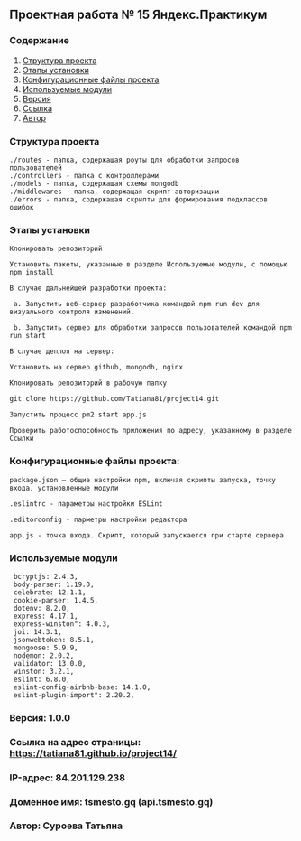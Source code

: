 ## Проектная работа № 15 Яндекс.Практикум

### Содержание
1. [Структура проекта](#structure)
2. [Этапы установки](#install)
3. [Конфигурационные файлы проекта](#config)
4. [Используемые модули](#modules)
5. [Версия](#version)
6. [Ссылка](#link)
7. [Автор](#author)


<a name='#structure'></a>
### Структура проекта
    ./routes - папка, содержащая роуты для обработки запросов пользователей
    ./controllers - папка с контроллерами
    ./models - папка, содержащая схемы mongodb
    ./middlewares - папка, содержащая скрипт авторизации
    ./errors - папка, содержащая скрипты для формирования подклассов ошибок


<a name='#install'></a>
### Этапы установки
    Клонировать репозиторий
    
    Установить пакеты, указанные в разделе Используемые модули, с помощью npm install

    В случае дальнейшей разработки проекта:

     a. Запустить веб-сервер разработчика командой npm run dev для визуального контроля изменений.

     b. Запустить сервер для обработки запросов пользователей командой npm run start
    
    В случае деплоя на сервер:
    
    Установить на сервер github, mongodb, nginx
    
    Клонировать репозиторий в рабочую папку 

    git clone https://github.com/Tatiana81/project14.git 

    Запустить процесс pm2 start app.js
    
    Проверить работоспособность приложения по адресу, указанному в разделе Ссылки
    

<a name='config'></a>
### Конфигурационные файлы проекта:

    package.json – общие настройки npm, включая скрипты запуска, точку входа, установленные модули
    
    .eslintrc - параметры настройки ESLint
    
    .editorconfig - парметры настройки редактора

    app.js - точка входа. Скрипт, который запускается при старте сервера


<a name='modules'></a>
### Используемые модули
     bcryptjs: 2.4.3,
     body-parser: 1.19.0,
     celebrate: 12.1.1,
     cookie-parser: 1.4.5,
     dotenv: 8.2.0,
     express: 4.17.1,
     express-winston": 4.0.3,
     joi: 14.3.1,
     jsonwebtoken: 8.5.1,
     mongoose: 5.9.9,
     nodemon: 2.0.2,
     validator: 13.0.0,
     winston: 3.2.1,
     eslint: 6.8.0,
     eslint-config-airbnb-base: 14.1.0,
     eslint-plugin-import": 2.20.2,

<a name='version'></a>
### Версия: 1.0.0

<a name='link'></a>
### Ссылка на адрес страницы: https://tatiana81.github.io/project14/
### IP-адрес: 84.201.129.238
### Доменное имя: tsmesto.gq (api.tsmesto.gq)


<a name='author'></a>
### Автор: Суроева Татьяна
